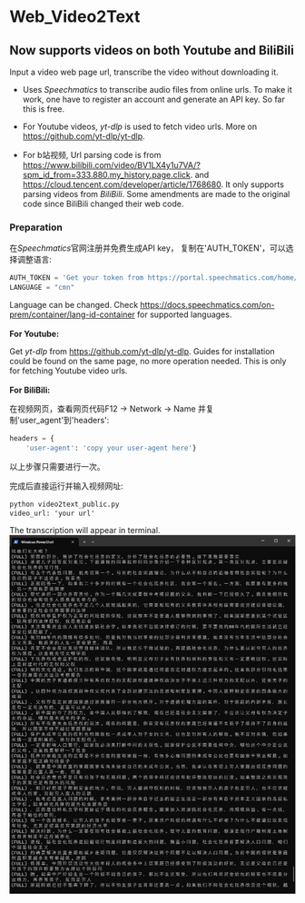 # Web_Video2Text
## Now supports videos on both Youtube and BiliBili 
Input a video web page url, transcribe the video without downloading it.

* Uses *Speechmatics* to transcribe audio files from online urls. To make it work, one have to register an account and generate an API key. So far this is free. 

* For Youtube videos, *yt-dlp* is used to fetch video urls. More on https://github.com/yt-dlp/yt-dlp. 

* For b站视频, Url parsing code is from https://www.bilibili.com/video/BV1LX4y1u7VA/?spm_id_from=333.880.my_history.page.click. and https://cloud.tencent.com/developer/article/1768680.
It only supports parsing videos from *BiliBili*. Some amendments are made to the original code since BiliBili changed their web code. 

### Preparation
在*Speechmatics*官网注册并免费生成API key， 复制在'AUTH_TOKEN'，可以选择调整语言:
```python
AUTH_TOKEN = 'Get your token from https://portal.speechmatics.com/home/'
LANGUAGE = "cmn"
```
Language can be changed. Check https://docs.speechmatics.com/on-prem/container/lang-id-container for supported languages. 
<br>
<br>
**For Youtube:**

Get *yt-dlp* from https://github.com/yt-dlp/yt-dlp. Guides for installation could be found on the same page, no more operation needed.
This is only for fetching Youtube video urls. 
<br>
<br>
**For BiliBili:**

在视频网页，查看网页代码F12 -> Network -> Name 并复制'user_agent'到'headers':
```python
headers = {
    'user-agent': 'copy your user-agent here'}
```
以上步骤只需要进行一次。

完成后直接运行并输入视频网址:
```
python video2text_public.py
video_url: 'your url'
```

The transcription will appear in terminal.
![output](img/output.png)

